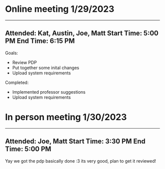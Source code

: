 # Online meeting 1/29/2023

---
Attended: Kat, Austin, Joe, Matt
Start Time: 5:00 PM
End Time: 6:15 PM
---

Goals:

 - Review PDP
 - Put together some inital changes
 - Upload system requirements

Completed:

 - Implemented professor suggestions
 - Upload system requirements


# In person meeting 1/30/2023

---
Attended: Joe, Matt
Start Time: 3:30 PM
End Time: 5:00 PM
---

Yay we got the pdp basically done :3 its very good, plan to get it reviewed!
